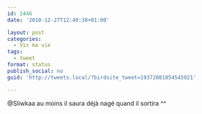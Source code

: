 ```yaml
---
id: 2446
date: '2010-12-27T12:40:38+01:00'

layout: post
categories:
  - Vis ma vie
tags:
  - tweet
format: status
publish_social: no
guid: 'http://tweets.local/?birdsite_tweet=19372081854545921'

---
```


@Sliwkaa au moins il saura déjà nagé quand il sortira ^^